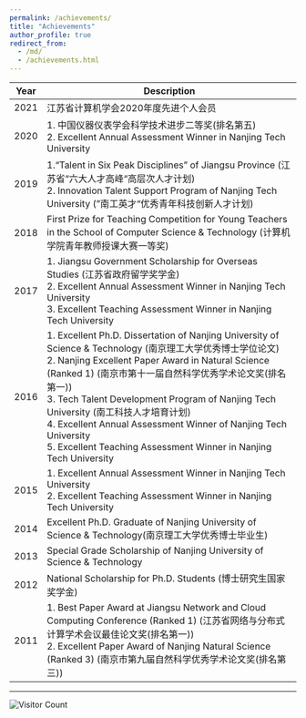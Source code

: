 ```yaml
---
permalink: /achievements/
title: "Achievements"
author_profile: true
redirect_from: 
  - /md/
  - /achievements.html
---
```


| Year | **Description**                                              |
| ---- | ------------------------------------------------------------ |
| 2021 | 江苏省计算机学会2020年度先进个人会员|
| 2020 | 1. 中国仪器仪表学会科学技术进步二等奖(排名第五)<br/>2. Excellent Annual Assessment Winner in Nanjing Tech University |
| 2019 | 1.“Talent in Six Peak Disciplines” of Jiangsu Province (江苏省“六大人才高峰“高层次人才计划)<br/>2. Innovation Talent Support Program of Nanjing Tech University (”南工英才“优秀青年科技创新人才计划) |
| 2018 | First Prize for Teaching Competition for Young Teachers in the School of Computer Science & Technology (计算机学院青年教师授课大赛一等奖) |
| 2017 | 1. Jiangsu Government Scholarship for Overseas Studies (江苏省政府留学奖学金)<br/>2. Excellent Annual Assessment Winner in Nanjing Tech University<br/>3. Excellent Teaching Assessment Winner in Nanjing Tech University |
| 2016 | 1. Excellent Ph.D. Dissertation of Nanjing University of Science & Technology (南京理工大学优秀博士学位论文)<br/>2. Nanjing Excellent Paper Award in Natural Science (Ranked 1) (南京市第十一届自然科学优秀学术论文奖(排名第一))<br/>3. Tech Talent Development Program of Nanjing Tech University (南工科技人才培育计划)<br/>4. Excellent Annual Assessment Winner of Nanjing Tech University<br/>5. Excellent Teaching Assessment Winner in Nanjing Tech University |
| 2015 | 1. Excellent Annual Assessment Winner in Nanjing Tech University<br/>2. Excellent Teaching Assessment Winner in Nanjing Tech University |
| 2014 | Excellent Ph.D. Graduate of Nanjing University of Science & Technology(南京理工大学优秀博士毕业生) |
| 2013 | Special Grade Scholarship of Nanjing University of Science & Technology |
| 2012 | National Scholarship for Ph.D. Students (博士研究生国家奖学金) |
| 2011 | 1. Best Paper Award at Jiangsu Network and Cloud Computing Conference (Ranked 1) (江苏省网络与分布式计算学术会议最佳论文奖(排名第一))<br/>2. Excellent Paper Award of Nanjing Natural Science (Ranked 3) (南京市第九届自然科学优秀学术论文奖(排名第三)) |

****
![Visitor Count](https://profile-counter.glitch.me/shen-hang/count.svg)